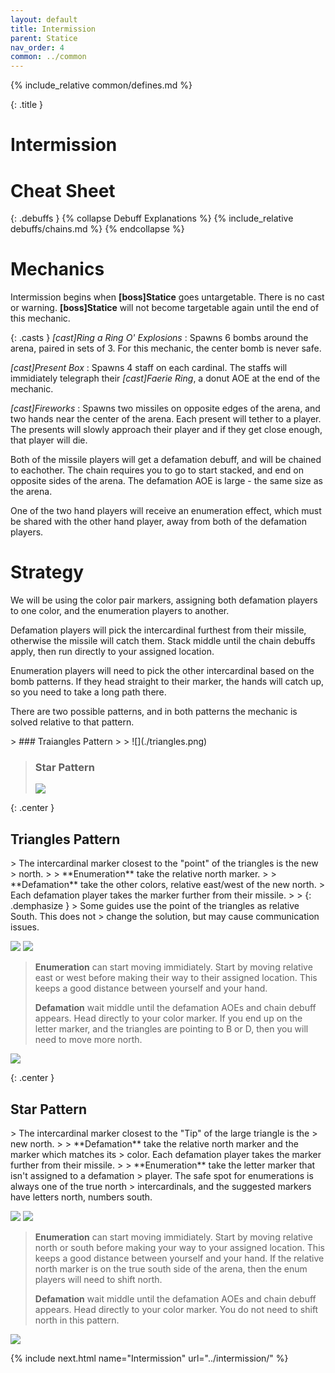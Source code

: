 ```yaml
---
layout: default
title: Intermission
parent: Statice
nav_order: 4
common: ../common
---
```


{% include_relative common/defines.md %}

{: .title }
# Intermission

# Cheat Sheet

{: .debuffs }
{% collapse Debuff Explanations %}
{% include_relative debuffs/chains.md %}
{% endcollapse %}

# Mechanics

Intermission begins when **[boss]Statice** goes untargetable. There is no cast
or warning. **[boss]Statice** will not become targetable again until the end
of this mechanic.

{: .casts }
*[cast]Ring a Ring O' Explosions*
: Spawns 6 bombs around the arena, paired in sets of 3. For this mechanic, the
  center bomb is never safe.

*[cast]Present Box*
: Spawns 4 staff on each cardinal. The staffs will immidiately telegraph their
  *[cast]Faerie Ring*, a donut AOE at the end of the mechanic.

*[cast]Fireworks*
: Spawns two missiles on opposite edges of the arena, and two hands near the
  center of the arena. Each present will tether to a player. The presents will
  slowly approach their player and if they get close enough, that player will die.


Both of the missile players will get a defamation debuff, and will be chained to
eachother. The chain requires you to go to start stacked, and end on opposite
sides of the arena. The defamation AOE is large - the same size as the arena.

One of the two hand players will receive an enumeration effect, which must be
shared with the other hand player, away from both of the defamation players.

# Strategy

We will be using the color pair markers, assigning both defamation players to
one color, and the enumeration players to another.

Defamation players will pick the intercardinal furthest from their missile,
otherwise the missile will catch them. Stack middle until the chain debuffs
apply, then run directly to your assigned location.

Enumeration players will need to pick the other intercardinal based on the
bomb patterns. If they head straight to their marker, the hands will catch up,
so you need to take a long path there.

There are two possible patterns, and in both patterns the mechanic is solved
relative to that pattern.



<div class="timeline" markdown="1">
> ### Traiangles Pattern
>
> ![](./triangles.png)

> ### Star Pattern
>
> ![](./star.png)
</div>



{: .center }
## Triangles Pattern

<div class="mechanics" markdown="1">
> The intercardinal marker closest to the "point" of the triangles is the new
> north.
>
> **Enumeration** take the relative north marker.
>
> **Defamation** take the other colors, relative east/west of the new north.
> Each defamation player takes the marker further from their missile.
>
> {: .demphasize }
> Some guides use the point of the triangles as relative South. This does not
> change the solution, but may cause communication issues.

![](./triangles-spots-1.png) ![](./triangles-spots-2.png)

> **Enumeration** can start moving immidiately. Start by moving relative east or
> west before making their way to their assigned location. This keeps a good
> distance between yourself and your hand.
>
> **Defamation** wait middle until the defamation AOEs and chain debuff appears.
> Head directly to your color marker. If you end up on the letter marker, and
> the triangles are pointing to B or D, then you will need to move more north.

![](./triangles-solve.png)
</div>



{: .center }
## Star Pattern

<div class="mechanics" markdown="1">
> The intercardinal marker closest to the "Tip" of the large triangle is the
> new north.
>
> **Defamation** take the relative north marker and the marker which matches its
> color. Each defamation player takes the marker further from their missile.
>
> **Enumeration** take the letter marker that isn't assigned to a defamation
> player. The safe spot for enumerations is always one of the true north
> intercardinals, and the suggested markers have letters north, numbers south.

![](./star-spots-1.png)
![](./star-spots-2.png)

> **Enumeration** can start moving immidiately. Start by moving relative north
> or south before making your way to your assigned location. This keeps a good
> distance between yourself and your hand. If the relative north marker is on
> the true south side of the arena, then the enum players will need to shift
> north.
>
> **Defamation** wait middle until the defamation AOEs and chain debuff appears.
> Head directly to your color marker. You do not need to shift north in this
> pattern.

![](./star-solve.png)
</div>

{% include next.html name="Intermission" url="../intermission/" %}
